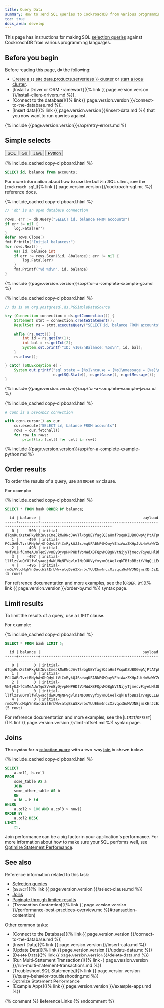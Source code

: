```yaml
---
title: Query Data
summary: How to send SQL queries to CockroachDB from various programming languages
toc: true
docs_area: develop
---
```


This page has instructions for making SQL [selection queries][selection] against CockroachDB from various programming languages.

## Before you begin

Before reading this page, do the following:

- [Create a {{ site.data.products.serverless }} cluster](https://www.cockroachlabs.com/docs/cockroachcloud/quickstart) or [start a local cluster](https://www.cockroachlabs.com/docs/cockroachcloud/quickstart?filters=local).
- [Install a Driver or ORM Framework]({% link {{ page.version.version }}/install-client-drivers.md %}).
- [Connect to the database]({% link {{ page.version.version }}/connect-to-the-database.md %}).
- [Insert data]({% link {{ page.version.version }}/insert-data.md %}) that you now want to run queries against.

{% include {{page.version.version}}/app/retry-errors.md %}

## Simple selects

<div class="filters clearfix">
  <button class="filter-button" data-scope="sql">SQL</button>
  <button class="filter-button" data-scope="go">Go</button>
  <button class="filter-button" data-scope="java">Java</button>
  <button class="filter-button" data-scope="python">Python</button>
</div>

<section class="filter-content" markdown="1" data-scope="sql">

{% include_cached copy-clipboard.html %}
~~~ sql
SELECT id, balance from accounts;
~~~

For more information about how to use the built-in SQL client, see the [`cockroach sql`]({% link {{ page.version.version }}/cockroach-sql.md %}) reference docs.

</section>

<section class="filter-content" markdown="1" data-scope="go">

{% include_cached copy-clipboard.html %}
~~~ go
// 'db' is an open database connection

rows, err := db.Query("SELECT id, balance FROM accounts")
if err != nil {
    log.Fatal(err)
}
defer rows.Close()
fmt.Println("Initial balances:")
for rows.Next() {
    var id, balance int
    if err := rows.Scan(&id, &balance); err != nil {
        log.Fatal(err)
    }
    fmt.Printf("%d %d\n", id, balance)
}
~~~

{% include {{page.version.version}}/app/for-a-complete-example-go.md %}

</section>

<section class="filter-content" markdown="1" data-scope="java">

{% include_cached copy-clipboard.html %}
~~~ java
// ds is an org.postgresql.ds.PGSimpleDataSource

try (Connection connection = ds.getConnection()) {
    Statement stmt = connection.createStatement();
    ResultSet rs = stmt.executeQuery("SELECT id, balance FROM accounts");

    while (rs.next()) {
        int id = rs.getInt(1);
        int bal = rs.getInt(2);
        System.out.printf("ID: %10s\nBalance: %5s\n", id, bal);
    }
    rs.close();

} catch (SQLException e) {
    System.out.printf("sql state = [%s]\ncause = [%s]\nmessage = [%s]\n",
                      e.getSQLState(), e.getCause(), e.getMessage());
}
~~~

{% include {{page.version.version}}/app/for-a-complete-example-java.md %}

</section>

<section class="filter-content" markdown="1" data-scope="python">

{% include_cached copy-clipboard.html %}
~~~ python
# conn is a psycopg2 connection

with conn.cursor() as cur:
    cur.execute("SELECT id, balance FROM accounts")
    rows = cur.fetchall()
    for row in rows:
        print([str(cell) for cell in row])
~~~

{% include {{page.version.version}}/app/for-a-complete-example-python.md %}

</section>

## Order results

To order the results of a query, use an `ORDER BY` clause.

For example:

{% include_cached copy-clipboard.html %}
~~~ sql
SELECT * FROM bank ORDER BY balance;
~~~

~~~
  id | balance |                                               payload
-----+---------+-------------------------------------------------------------------------------------------------------
   0 |    -500 | initial-dTqnRurXztAPkykhZWvsCmeJkMwRNcJAvTlNbgUEYfagEQJaHmfPsquKZUBOGwpAjPtATpGXFJkrtQCEJODSlmQctvyh
   1 |    -499 | initial-PCLGABqTvrtRNyhAyOhQdyLfVtCmRykQJSsdwqUFABkPOMQayVEhiAwzZKHpJUiNmVaWYZnReMKfONZvRKbTETaIDccE
   2 |    -498 | initial-VNfyUJHfCmMeAUoTgoSVvnByDyvpHNPHDfVoNWdXBFQpwMOBgNVtNijyTjmecvFqyeLHlDbIBRrbCzSeiHWSLmWbhIvh
   3 |    -497 | initial-llflzsVuQYUlfwlyoaqjdwKUNgNFVgvlnINeOUUVyfxyvmOiAelxqkTBfpBBziYVHgQLLEuCazSXmURnXBlCCfsOqeji
   4 |    -496 | initial-rmGzVVucMqbYnBaccWilErbWvcatqBsWSXvrbxYUUEhmOnccXzvqcsGuMVJNBjmzKErJzEzzfCzNTmLQqhkrDUxdgqDD
(5 rows)
~~~

For reference documentation and more examples, see the [`ORDER BY`]({% link {{ page.version.version }}/order-by.md %}) syntax page.

## Limit results

To limit the results of a query, use a `LIMIT` clause.

For example:

{% include_cached copy-clipboard.html %}
~~~ sql
SELECT * FROM bank LIMIT 5;
~~~

~~~
  id | balance |                                               payload
-----+---------+-------------------------------------------------------------------------------------------------------
   0 |       0 | initial-dTqnRurXztAPkykhZWvsCmeJkMwRNcJAvTlNbgUEYfagEQJaHmfPsquKZUBOGwpAjPtATpGXFJkrtQCEJODSlmQctvyh
   1 |       0 | initial-PCLGABqTvrtRNyhAyOhQdyLfVtCmRykQJSsdwqUFABkPOMQayVEhiAwzZKHpJUiNmVaWYZnReMKfONZvRKbTETaIDccE
   2 |       0 | initial-VNfyUJHfCmMeAUoTgoSVvnByDyvpHNPHDfVoNWdXBFQpwMOBgNVtNijyTjmecvFqyeLHlDbIBRrbCzSeiHWSLmWbhIvh
   3 |       0 | initial-llflzsVuQYUlfwlyoaqjdwKUNgNFVgvlnINeOUUVyfxyvmOiAelxqkTBfpBBziYVHgQLLEuCazSXmURnXBlCCfsOqeji
   4 |       0 | initial-rmGzVVucMqbYnBaccWilErbWvcatqBsWSXvrbxYUUEhmOnccXzvqcsGuMVJNBjmzKErJzEzzfCzNTmLQqhkrDUxdgqDD
(5 rows)
~~~

For reference documentation and more examples, see the [`LIMIT`/`OFFSET`]({% link {{ page.version.version }}/limit-offset.md %}) syntax page.

## Joins

The syntax for a [selection query][selection] with a two-way [join][joins] is shown below.

{% include_cached copy-clipboard.html %}
~~~ sql
SELECT
	a.col1, b.col1
FROM
	some_table AS a
	JOIN
    some_other_table AS b
    ON
    a.id = b.id
WHERE
	a.col2 > 100 AND a.col3 > now()
ORDER BY
	a.col2 DESC
LIMIT
	25;
~~~

Join performance can be a big factor in your application's performance.  For more information about how to make sure your SQL performs well, see [Optimize Statement Performance][fast].

## See also

Reference information related to this task:

- [Selection queries][selection]
- [`SELECT`]({% link {{ page.version.version }}/select-clause.md %})
- [Joins][joins]
- [Paginate through limited results][paginate]
- [Transaction Contention]({% link {{ page.version.version }}/performance-best-practices-overview.md %}#transaction-contention)

Other common tasks:

- [Connect to the Database]({% link {{ page.version.version }}/connect-to-the-database.md %})
- [Insert Data]({% link {{ page.version.version }}/insert-data.md %})
- [Update Data]({% link {{ page.version.version }}/update-data.md %})
- [Delete Data]({% link {{ page.version.version }}/delete-data.md %})
- [Run Multi-Statement Transactions]({% link {{ page.version.version }}/run-multi-statement-transactions.md %})
- [Troubleshoot SQL Statements]({% link {{ page.version.version }}/query-behavior-troubleshooting.md %})
- [Optimize Statement Performance][fast]
- [Example Apps]({% link {{ page.version.version }}/example-apps.md %})

{% comment %} Reference Links {% endcomment %}

[selection]: selection-queries.html
[manual]: manual-deployment.html
[orchestrated]: orchestration.html
[fast]: make-queries-fast.html
[paginate]: pagination.html
[joins]: joins.html
